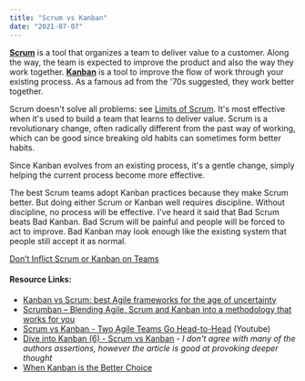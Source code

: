 ```yaml
---
title: "Scrum vs Kanban"
date: "2021-07-07"
---
```


[**Scrum**](/glossary/scrum) is a tool that organizes a team to deliver value to a customer. Along the way, the team is expected to improve the product and also the way they work together. [**Kanban**](/glossary/kanban) is a tool to improve the flow of work through your existing process. As a famous ad from the '70s suggested, they work better together.

Scrum doesn't solve all problems: see [Limits of Scrum](/blog/what-are-the-limits-of-the-scrum-framework.html). It's most effective when it's used to build a team that learns to deliver value. Scrum is a revolutionary change, often radically different from the past way of working, which can be good since breaking old habits can sometimes form better habits.

Since Kanban evolves from an existing process, it's a gentle change, simply helping the current process become more effective.

The best Scrum teams adopt Kanban practices because they make Scrum better. But doing either Scrum or Kanban well requires discipline. Without discipline, no process will be effective. I've heard it said that Bad Scrum beats Bad Kanban. Bad Scrum will be painful and people will be forced to act to improve. Bad Kanban may look enough like the existing system that people still accept it as normal.

[Don’t Inflict Scrum or Kanban on Teams](/blog/dont-inflict-scrum-or-kanban-on-teams.html)

#### Resource Links:

- [Kanban vs Scrum: best Agile frameworks for the age of uncertainty](https://www.mindk.com/blog/kanban-vs-scrum/)
- [Scrumban – Blending Agile, Scrum and Kanban into a methodology that works for you](https://kanbanzone.com/2017/scrumban-blending-agile-scrum-kanban/)
- [Scrum vs Kanban - Two Agile Teams Go Head-to-Head](https://www.youtube.com/watch?v=HNd1_irOL5k) (Youtube)
- [Dive into Kanban (6) - Scrum vs Kanban](http://www.thinkingincrowd.me/2015/10/08/Dive-into-Kanban-6-Scrum-vs-Kanban/) - _I don't agree with many of the authors assertions, however the article is good at provoking deeper thought_
- [When Kanban is the Better Choice](https://www.mountaingoatsoftware.com/blog/when-kanban-is-the-better-choice)
